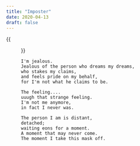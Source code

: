 ```yaml
---
title: "Imposter"
date: 2020-04-13
draft: false
---
```


{{<figure src="/img/poems/imposter.jpg">}}

    I'm jealous.
    Jealous of the person who dreams my dreams,
    who stakes my claims,
    and feels pride on my behalf,
    for I'm not what he claims to be.

    The feeling....
    uuugh that strange feeling.
    I'm not me anymore,
    in fact I never was.

    The person I am is distant,
    detached;
    waiting eons for a moment.
    A moment that may never come.
    The moment I take this mask off.